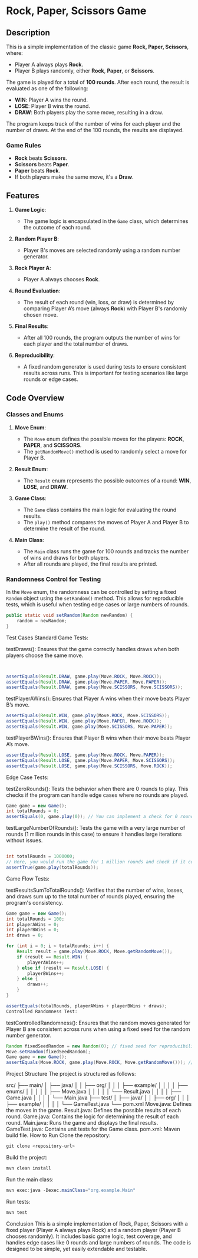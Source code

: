 # Rock, Paper, Scissors Game

## Description

This is a simple implementation of the classic game **Rock, Paper, Scissors**, where:

- Player A always plays **Rock**.
- Player B plays randomly, either **Rock**, **Paper**, or **Scissors**.

The game is played for a total of **100 rounds**. After each round, the result is evaluated as one of the following:
- **WIN**: Player A wins the round.
- **LOSE**: Player B wins the round.
- **DRAW**: Both players play the same move, resulting in a draw.

The program keeps track of the number of wins for each player and the number of draws. At the end of the 100 rounds, the results are displayed.

### Game Rules
- **Rock** beats **Scissors**.
- **Scissors** beats **Paper**.
- **Paper** beats **Rock**.
- If both players make the same move, it's a **Draw**.

## Features

1. **Game Logic**:
    - The game logic is encapsulated in the `Game` class, which determines the outcome of each round.

2. **Random Player B**:
    - Player B's moves are selected randomly using a random number generator.

3. **Rock Player A**:
    - Player A always chooses **Rock**.

4. **Round Evaluation**:
    - The result of each round (win, loss, or draw) is determined by comparing Player A’s move (always **Rock**) with Player B's randomly chosen move.

5. **Final Results**:
    - After all 100 rounds, the program outputs the number of wins for each player and the total number of draws.

6. **Reproducibility**:
    - A fixed random generator is used during tests to ensure consistent results across runs. This is important for testing scenarios like large rounds or edge cases.

## Code Overview

### Classes and Enums

1. **Move Enum**:
    - The `Move` enum defines the possible moves for the players: **ROCK**, **PAPER**, and **SCISSORS**.
    - The `getRandomMove()` method is used to randomly select a move for Player B.

2. **Result Enum**:
    - The `Result` enum represents the possible outcomes of a round: **WIN**, **LOSE**, and **DRAW**.

3. **Game Class**:
    - The `Game` class contains the main logic for evaluating the round results.
    - The `play()` method compares the moves of Player A and Player B to determine the result of the round.

4. **Main Class**:
    - The `Main` class runs the game for 100 rounds and tracks the number of wins and draws for both players.
    - After all rounds are played, the final results are printed.

### Randomness Control for Testing

In the `Move` enum, the randomness can be controlled by setting a fixed `Random` object using the `setRandom()` method. This allows for reproducible tests, which is useful when testing edge cases or large numbers of rounds.

```java
public static void setRandom(Random newRandom) {
    random = newRandom;
}
```
Test Cases
Standard Game Tests:

testDraws(): Ensures that the game correctly handles draws when both players choose the same move.
```java


assertEquals(Result.DRAW, game.play(Move.ROCK, Move.ROCK));
assertEquals(Result.DRAW, game.play(Move.PAPER, Move.PAPER));
assertEquals(Result.DRAW, game.play(Move.SCISSORS, Move.SCISSORS));

```
testPlayerAWins(): Ensures that Player A wins when their move beats Player B’s move.

```java
assertEquals(Result.WIN, game.play(Move.ROCK, Move.SCISSORS));
assertEquals(Result.WIN, game.play(Move.PAPER, Move.ROCK));
assertEquals(Result.WIN, game.play(Move.SCISSORS, Move.PAPER));
```
testPlayerBWins(): Ensures that Player B wins when their move beats Player A’s move.
```java
assertEquals(Result.LOSE, game.play(Move.ROCK, Move.PAPER));
assertEquals(Result.LOSE, game.play(Move.PAPER, Move.SCISSORS));
assertEquals(Result.LOSE, game.play(Move.SCISSORS, Move.ROCK));
```
Edge Case Tests:

testZeroRounds(): Tests the behavior when there are 0 rounds to play. This checks if the program can handle edge cases where no rounds are played.
```java
Game game = new Game();
int totalRounds = 0;
assertEquals(0, game.play(0)); // You can implement a check for 0 rounds
```
testLargeNumberOfRounds(): Tests the game with a very large number of rounds (1 million rounds in this case) to ensure it handles large iterations without issues.
```java

int totalRounds = 1000000;
// Here, you would run the game for 1 million rounds and check if it completes successfully
assertTrue(game.play(totalRounds));
```
Game Flow Tests:

testResultsSumToTotalRounds(): Verifies that the number of wins, losses, and draws sum up to the total number of rounds played, ensuring the program's consistency.
```java
Game game = new Game();
int totalRounds = 100;
int playerAWins = 0;
int playerBWins = 0;
int draws = 0;

for (int i = 0; i < totalRounds; i++) {
    Result result = game.play(Move.ROCK, Move.getRandomMove());
    if (result == Result.WIN) {
        playerAWins++;
    } else if (result == Result.LOSE) {
        playerBWins++;
    } else {
        draws++;
    }
}

assertEquals(totalRounds, playerAWins + playerBWins + draws);
Controlled Randomness Test:
```
testControlledRandomness(): Ensures that the random moves generated for Player B are consistent across runs when using a fixed seed for the random number generator.
```java
Random fixedSeedRandom = new Random(0); // fixed seed for reproducibility
Move.setRandom(fixedSeedRandom);
Game game = new Game();
assertEquals(Move.ROCK, game.play(Move.ROCK, Move.getRandomMove())); // Example result of the controlled randomness
```
Project Structure
The project is structured as follows:

src/
├── main/
│   ├── java/
│   │   ├── org/
│   │   │   ├── example/
│   │   │   │   ├── enums/
│   │   │   │   │   ├── Move.java
│   │   │   │   │   └── Result.java
│   │   │   │   ├── Game.java
│   │   │   │   └── Main.java
├── test/
│   ├── java/
│   │   ├── org/
│   │   │   ├── example/
│   │   │   │   └── GameTest.java
└── pom.xml
Move.java: Defines the moves in the game.
Result.java: Defines the possible results of each round.
Game.java: Contains the logic for determining the result of each round.
Main.java: Runs the game and displays the final results.
GameTest.java: Contains unit tests for the Game class.
pom.xml: Maven build file.
How to Run
Clone the repository:
```java
git clone <repository-url>
```
Build the project:
```java
mvn clean install
```
Run the main class:
```java
mvn exec:java -Dexec.mainClass="org.example.Main"
```
Run tests:
```java
mvn test
```
Conclusion
This is a simple implementation of Rock, Paper, Scissors with a fixed player (Player A always plays Rock) and a random player (Player B chooses randomly). It includes basic game logic, test coverage, and handles edge cases like 0 rounds and large numbers of rounds. The code is designed to be simple, yet easily extendable and testable.
